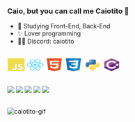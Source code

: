 ### Caio, but you can call me Caiotito 👋

- 🌱 Studying Front-End, Back-End
- ✨ Lover programming
- 👨‍💻 Discord: caiotito

<div style="display: inline_block"><br>
  <img align="center" alt="caiotito-Js" height="30" width="40" src="https://raw.githubusercontent.com/devicons/devicon/master/icons/javascript/javascript-plain.svg">
  <img align="center" alt="caiotito-React" height="30" width="40" src="https://raw.githubusercontent.com/devicons/devicon/master/icons/react/react-original.svg">
  <img align="center" alt="caiotito-HTML" height="30" width="40" src="https://raw.githubusercontent.com/devicons/devicon/master/icons/html5/html5-original.svg">
  <img align="center" alt="caiotito-CSS" height="30" width="40" src="https://raw.githubusercontent.com/devicons/devicon/master/icons/css3/css3-original.svg">
  <img align="center" alt="caiotito-Python" height="30" width="40" src="https://raw.githubusercontent.com/devicons/devicon/master/icons/python/python-original.svg">
  <img align="center" alt="caiotito-Csharp" height="30" width="40" src="https://raw.githubusercontent.com/devicons/devicon/master/icons/csharp/csharp-original.svg">
  </div> 
 
  </br>
  </br>
  
  <div>
  <a href="https://www.instagram.com/caiotitoboy/" target="_blank"><img src="https://img.shields.io/badge/-Instagram-%23E4405F?style=for-the-badge&logo=instagram&logoColor=white" target="_blank"></a>
 	<a href="https://www.twitch.tv/caiotito" target="_blank"><img src="https://img.shields.io/badge/Twitch-9146FF?style=for-the-badge&logo=twitch&logoColor=white" target="_blank"></a>
<a href="https://twitter.com/caiotitoboy" target="_blank"><img src="https://img.shields.io/badge/Twitter-1DA1F2?style=for-the-badge&logo=twitter&logoColor=white" target="_blank"></a>
  <a href="https://steamcommunity.com/id/caiotito/" target="_blank"><img src="https://img.shields.io/badge/-Steam-%23333?style=for-the-badge&logo=steam&logoColor=white" target="_blank"></a>
  <a href = "mailto:caiocaiotito@gmail.com"><img src="https://img.shields.io/badge/-Gmail-%9141FF?style=for-the-badge&logo=gmail&logoColor=white" target="_blank"></a>
  
  ##
  <img align="center" alt="caiotito-gif" src="https://cdn.discordapp.com/attachments/637851827429310464/885224734994862160/image_search_1631124377286.gif">
  </div>
